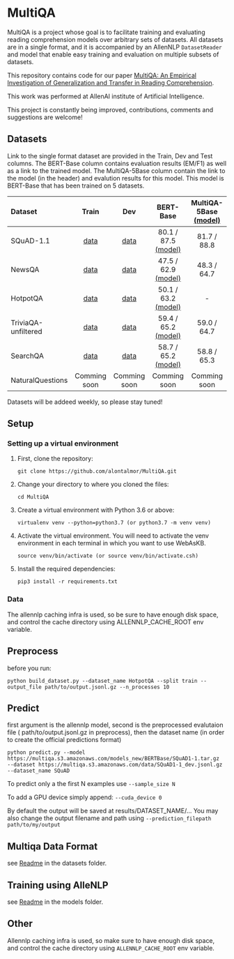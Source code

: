 # MultiQA

MultiQA is a project whose goal is to facilitate training and evaluating reading
comprehension models over arbitrary sets of datasets.
All datasets are in a single format, and it is accompanied by
an AllenNLP `DatasetReader` and model that enable easy training and evaluation
on multiple subsets of datasets.

This repository contains code for our paper [MultiQA: An Empirical Investigation of Generalization and Transfer in Reading Comprehension](https://arxiv.org/abs/1905.13453).

This work was performed at AllenAI institute of Artificial Intelligence.   

This project is constantly being improved, contributions, comments and suggestions are welcome!


## Datasets

Link to the single format dataset are provided in the Train, Dev and Test columns.
The BERT-Base column contains evaluation results (EM/F1) as well as a link to the trained model. 
The MultiQA-5Base column contain the link to the model (in the header) and evalution results for this model. This model is BERT-Base that has been trained on 5 datasets. 

| Dataset | Train | Dev | BERT-Base | MultiQA-5Base [(model)](https://multiqa.s3.amazonaws.com/models_new/BERTBase/SQuAD1-1_HotpotQA_NewsQA_TriviaQA_unfiltered_SearchQA__full.tar.gz)|
| :----- | :-----:|  :------------------: | :------------------: |  :------------------: |
| SQuAD-1.1 | [data](https://multiqa.s3.amazonaws.com/data/SQuAD1-1_train.jsonl.gz) | [data](https://multiqa.s3.amazonaws.com/data/SQuAD1-1_dev.jsonl.gz) | 80.1 / 87.5 [(model)](https://multiqa.s3.amazonaws.com/models_new/BERTBase/SQuAD1-1.tar.gz) | 81.7 / 88.8 |
| NewsQA | [data](https://multiqa.s3.amazonaws.com/data/NewsQA_train.jsonl.gz) | [data](https://multiqa.s3.amazonaws.com/data/NewsQA_dev.jsonl.gz) | 47.5 / 62.9 [(model)](https://multiqa.s3.amazonaws.com/models_new/BERTBase/NewsQA.tar.gz) | 48.3 / 64.7 |
| HotpotQA | [data](https://multiqa.s3.amazonaws.com/data/HotpotQA_train.jsonl.gz) | [data](https://multiqa.s3.amazonaws.com/data/HotpotQA_dev.jsonl.gz) | 50.1 / 63.2 [(model)](https://multiqa.s3.amazonaws.com/models_new/BERTBase/HotpotQA.tar.gz) | - |
| TriviaQA-unfiltered | [data](https://multiqa.s3.amazonaws.com/data/TriviaQA_unfiltered_train.jsonl.gz) | [data](https://multiqa.s3.amazonaws.com/data/TriviaQA_unfiltered_dev.jsonl.gz) | 59.4 / 65.2 [(model)](https://multiqa.s3.amazonaws.com/models_new/BERTBase/TriviaQA_unfiltered.tar.gz) | 59.0 / 64.7 |
| SearchQA | [data](https://multiqa.s3.amazonaws.com/data/SearchQA_train.jsonl.gz) | [data](https://multiqa.s3.amazonaws.com/data/SearchQA_dev.jsonl.gz) | 58.7 / 65.2 [(model)](https://multiqa.s3.amazonaws.com/models_new/BERTBase/SearchQA.tar.gz) | 58.8 / 65.3 |
| NaturalQuestions | Comming soon | Comming soon | Comming soon | Comming soon |

Datasets will be addeed weekly, so please stay tuned!
 
 
## Setup

### Setting up a virtual environment

1.  First, clone the repository:

    ```
    git clone https://github.com/alontalmor/MultiQA.git
    ```

2.  Change your directory to where you cloned the files:

    ```
    cd MultiQA
    ```

3.  Create a virtual environment with Python 3.6 or above:

    ```
    virtualenv venv --python=python3.7 (or python3.7 -m venv venv)
    ```

4.  Activate the virtual environment. You will need to activate the venv environment in each terminal in which you want to use WebAsKB.

    ```
    source venv/bin/activate (or source venv/bin/activate.csh)
    ```
5.  Install the required dependencies:

    ```
    pip3 install -r requirements.txt
    ```

### Data

The allennlp caching infra is used, so be sure to have enough disk space, and control the cache directory using ALLENNLP_CACHE_ROOT env variable.

## Preprocess
    
   before you run: 
   
  `python build_dataset.py --dataset_name HotpotQA --split train --output_file path/to/output.jsonl.gz --n_processes 10`


## Predict 

first argument is the allennlp model, second is the preprocessed evalutaion file ( path/to/output.jsonl.gz in preprocess), then the dataset name (in order to create the official predictions format) 

 `python predict.py --model https://multiqa.s3.amazonaws.com/models_new/BERTBase/SQuAD1-1.tar.gz  --dataset https://multiqa.s3.amazonaws.com/data/SQuAD1-1_dev.jsonl.gz --dataset_name SQuAD`
 
 To predict only a the first N examples use `--sample_size N`
 
 To add a GPU device simply append: `--cuda_device 0`
 
 By default the output will be saved at results/DATASET_NAME/...  You may also change the output filename and path using `--prediction_filepath path/to/my/output`
 
 
## Multiqa Data Format
see [Readme](https://github.com/alontalmor/multiqa/blob/master/datasets/README.md) in the datasets folder.

## Training using AlleNLP
see [Readme](https://github.com/alontalmor/multiqa/blob/master/models/README.md) in the models folder.

## Other

Allennlp caching infra is used, so make sure to have enough disk space, and control the cache directory using `ALLENNLP_CACHE_ROOT` env variable.






